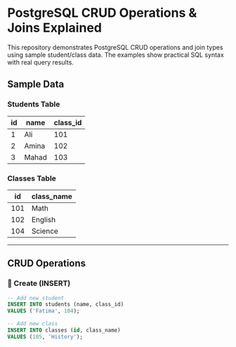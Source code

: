# PostgreSQL CRUD Operations & Joins Explained

This repository demonstrates PostgreSQL CRUD operations and join types using sample student/class data. The examples show practical SQL syntax with real query results.

## Sample Data

### Students Table
| id | name  | class_id |
|----|-------|----------|
| 1  | Ali   | 101      |
| 2  | Amina | 102      |
| 3  | Mahad | 103      |

### Classes Table
| id  | class_name |
|-----|------------|
| 101 | Math       |
| 102 | English    |
| 104 | Science    |

---

## CRUD Operations

### 📝 Create (INSERT)
```sql
-- Add new student
INSERT INTO students (name, class_id) 
VALUES ('Fatima', 104);

-- Add new class
INSERT INTO classes (id, class_name)
VALUES (105, 'History');